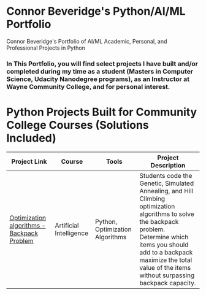 # Connor Beveridge's Python/AI/ML Portfolio

Connor Beveridge's Portfolio of AI/ML Academic, Personal, and Professional Projects in Python

### In This Portfolio, you will find select projects I have built and/or completed during my time as a student (Masters in Computer Science, Udacity Nanodegree programs), as an Instructor at Wayne Community College, and for personal interest.

# Python Projects Built for Community College Courses (Solutions Included)

| Project Link | Course | Tools | Project Description |
|---|---|---|---|
| [Optimization algorithms - Backpack Problem](https://github.com/cbeveridge00/Connor_Portfolio/tree/main/backpack) | Artificial Intelligence | Python, Optimization Algorithms | Students code the Genetic, Simulated Annealing, and Hill Climbing optimization algorithms to solve the backpack problem. Determine which items you should add to a backpack maximize the total value of the items without surpassing backpack capacity. |






